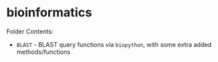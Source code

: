 # bioinformatics

Folder Contents:
- <code>BLAST</code> - BLAST query functions via <code>biopython</code>, with some extra added methods/functions
